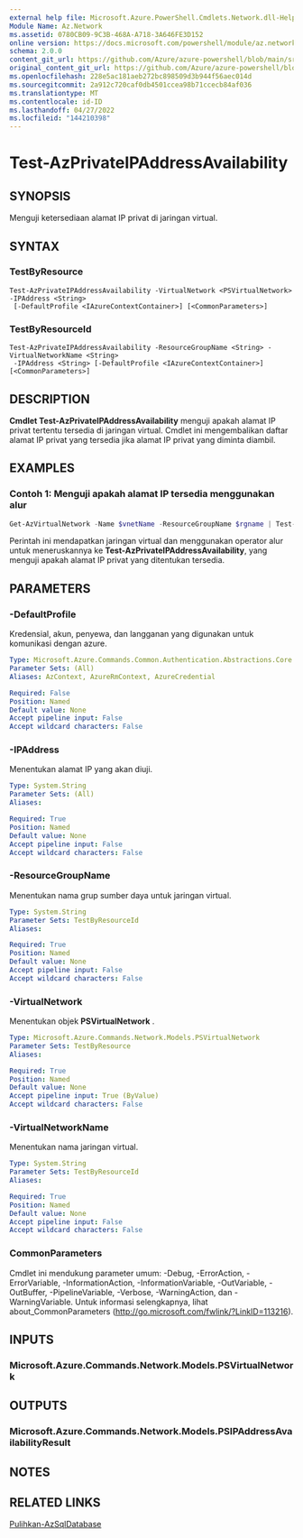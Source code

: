 ```yaml
---
external help file: Microsoft.Azure.PowerShell.Cmdlets.Network.dll-Help.xml
Module Name: Az.Network
ms.assetid: 0780CB09-9C3B-468A-A718-3A646FE3D152
online version: https://docs.microsoft.com/powershell/module/az.network/test-azprivateipaddressavailability
schema: 2.0.0
content_git_url: https://github.com/Azure/azure-powershell/blob/main/src/Network/Network/help/Test-AzPrivateIPAddressAvailability.md
original_content_git_url: https://github.com/Azure/azure-powershell/blob/main/src/Network/Network/help/Test-AzPrivateIPAddressAvailability.md
ms.openlocfilehash: 228e5ac181aeb272bc898509d3b944f56aec014d
ms.sourcegitcommit: 2a912c720caf0db4501ccea98b71ccecb84af036
ms.translationtype: MT
ms.contentlocale: id-ID
ms.lasthandoff: 04/27/2022
ms.locfileid: "144210398"
---
```

# Test-AzPrivateIPAddressAvailability

## SYNOPSIS
Menguji ketersediaan alamat IP privat di jaringan virtual.

## SYNTAX

### TestByResource
```
Test-AzPrivateIPAddressAvailability -VirtualNetwork <PSVirtualNetwork> -IPAddress <String>
 [-DefaultProfile <IAzureContextContainer>] [<CommonParameters>]
```

### TestByResourceId
```
Test-AzPrivateIPAddressAvailability -ResourceGroupName <String> -VirtualNetworkName <String>
 -IPAddress <String> [-DefaultProfile <IAzureContextContainer>] [<CommonParameters>]
```

## DESCRIPTION
**Cmdlet Test-AzPrivateIPAddressAvailability** menguji apakah alamat IP privat tertentu tersedia di jaringan virtual.
Cmdlet ini mengembalikan daftar alamat IP privat yang tersedia jika alamat IP privat yang diminta diambil.

## EXAMPLES

### Contoh 1: Menguji apakah alamat IP tersedia menggunakan alur
```powershell
Get-AzVirtualNetwork -Name $vnetName -ResourceGroupName $rgname | Test-AzPrivateIPAddressAvailability -IPAddress "10.0.1.10"
```

Perintah ini mendapatkan jaringan virtual dan menggunakan operator alur untuk meneruskannya ke **Test-AzPrivateIPAddressAvailability**, yang menguji apakah alamat IP privat yang ditentukan tersedia.

## PARAMETERS

### -DefaultProfile
Kredensial, akun, penyewa, dan langganan yang digunakan untuk komunikasi dengan azure.

```yaml
Type: Microsoft.Azure.Commands.Common.Authentication.Abstractions.Core.IAzureContextContainer
Parameter Sets: (All)
Aliases: AzContext, AzureRmContext, AzureCredential

Required: False
Position: Named
Default value: None
Accept pipeline input: False
Accept wildcard characters: False
```

### -IPAddress
Menentukan alamat IP yang akan diuji.

```yaml
Type: System.String
Parameter Sets: (All)
Aliases:

Required: True
Position: Named
Default value: None
Accept pipeline input: False
Accept wildcard characters: False
```

### -ResourceGroupName
Menentukan nama grup sumber daya untuk jaringan virtual.

```yaml
Type: System.String
Parameter Sets: TestByResourceId
Aliases:

Required: True
Position: Named
Default value: None
Accept pipeline input: False
Accept wildcard characters: False
```

### -VirtualNetwork
Menentukan objek **PSVirtualNetwork** .

```yaml
Type: Microsoft.Azure.Commands.Network.Models.PSVirtualNetwork
Parameter Sets: TestByResource
Aliases:

Required: True
Position: Named
Default value: None
Accept pipeline input: True (ByValue)
Accept wildcard characters: False
```

### -VirtualNetworkName
Menentukan nama jaringan virtual.

```yaml
Type: System.String
Parameter Sets: TestByResourceId
Aliases:

Required: True
Position: Named
Default value: None
Accept pipeline input: False
Accept wildcard characters: False
```

### CommonParameters
Cmdlet ini mendukung parameter umum: -Debug, -ErrorAction, -ErrorVariable, -InformationAction, -InformationVariable, -OutVariable, -OutBuffer, -PipelineVariable, -Verbose, -WarningAction, dan -WarningVariable. Untuk informasi selengkapnya, lihat about_CommonParameters (http://go.microsoft.com/fwlink/?LinkID=113216).

## INPUTS

### Microsoft.Azure.Commands.Network.Models.PSVirtualNetwork

## OUTPUTS

### Microsoft.Azure.Commands.Network.Models.PSIPAddressAvailabilityResult

## NOTES

## RELATED LINKS

[Pulihkan-AzSqlDatabase](./Get-AzVirtualNetwork.md)


